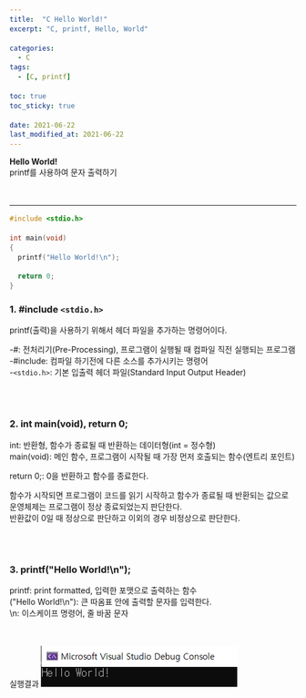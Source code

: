 ```yaml
---
title:  "C Hello World!"
excerpt: "C, printf, Hello, World"

categories:
  - C
tags:
  - [C, printf]

toc: true
toc_sticky: true
 
date: 2021-06-22
last_modified_at: 2021-06-22
---  
```


**Hello World!**   
printf를 사용하여 문자 출력하기  
<br/>
<br/>  

---

``` c
#include <stdio.h>

int main(void)
{
  printf("Hello World!\n");

  return 0;
}
```

### 1. #include `<stdio.h>`

printf(출력)을 사용하기 위해서 헤더 파일을 추가하는 명령어이다.

-\#: 전처리기(Pre-Processing), 프로그램이 실행될 때 컴파일 직전 실행되는 프로그램  
-\#include: 컴파일 하기전에 다른 소스를 추가시키는 명령어  
-`<stdio.h>`: 기본 입출력 헤더 파일(Standard Input Output Header) 
  
<br/><br/>

### 2. int main(void), return 0;
  
int: 반환형, 함수가 종료될 때 반환하는 데이터형(int = 정수형)  
main(void): 메인 함수, 프로그램이 시작될 때 가장 먼저 호출되는 함수(엔트리 포인트)  

return 0;: 0을 반환하고 함수를 종료한다.  
  
함수가 시작되면 프로그램이 코드를 읽기 시작하고 함수가 종료될 때 반환되는 값으로 운영체제는 프로그램이 정상 종료되었는지 판단한다.  
반환값이 0일 때 정상으로 판단하고 이외의 경우 비정상으로 판단한다.  
  


<br/><br/>

### 3. printf("Hello World!\n");  
  
printf: print formatted, 입력한 포맷으로 출력하는 함수  
("Hello World!\n"): 큰 따옴표 안에 출력할 문자를 입력한다.  
\n: 이스케이프 명령어, 줄 바꿈 문자

<br/><br/>
실행결과
 ![1](/assets/images/20210622_Posting/1.png)